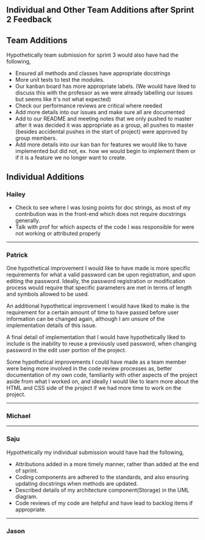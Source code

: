 ## Individual and Other Team Additions after Sprint 2 Feedback

## Team Additions
Hypothetically team submission for sprint 3 would also have had the following,
 - Ensured all methods and classes have appropriate docstrings
 - More unit tests to test the modules.
 - Our kanban board has more appropriate labels. (We would have liked to discuss this
with the professor as we were already labelling our issues but seems like it's not what expected)
 - Check our performance reviews are critical where needed
 - Add more details into our issues and make sure all are documented
 - Add to our README and meeting notes that we only pushed to master after it was decided it
    was appropriate as a group, all pushes to master (besides accidental pushes in the start
    of project) were approved by group members.
 - Add more details into our kan ban for features we would like to have implemented but did not,
    ex. how we would begin to implement them or if it is a feature we no longer want to create.

## Individual Additions

### Hailey
 - Check to see where I was losing points for doc strings, as most of my contribution was in the 
    front-end which does not require docstrings generally.
 - Talk with prof for which aspects of the code I was responsible for were not working or attributed
    properly

---

### Patrick
One hypothetical improvement I would like to have made is more specific requirements for what a valid password can be upon registration, and upon editing the password. Ideally, the password registration or modification process would require that specific parameters are met in terms of length and symbols allowed to be used.

An additional hypothetical improvement I would have liked to make is the requirement for a certain amount of time to have passed before user information can be changed again, although I am unsure of the implementation details of this issue.

A final detail of implementation that I would have hypothetically liked to include is the inability to reuse a previously used password, when changing password in the edit user portion of the project.

Some hypothetical improvements I could have made as a team member were being more involved in the code review processes as, better documentation of my own code, familiarity with other aspects of the project aside from what I worked on, and ideally I would like to learn more about the HTML and CSS side of the project if we had more time to work on the project.

---

### Michael

---

### Saju
Hypothetically my individual submission would have had the following,
- Attributions added in a more timely manner, rather than added at the end of sprint.
- Coding components are adhered to the standards, and also ensuring updating docstrings when methods are updated.
- Described details of my architecture component(Storage) in the UML diagram.
- Code reviews of my code are helpful and have lead to backlog items if appropriate.

---

### Jason
